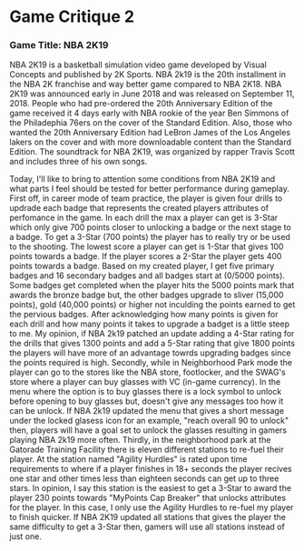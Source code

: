 # Game Critique 2

### Game Title: NBA 2K19
NBA 2K19 is a basketball simulation video game developed by Visual Concepts and published by 2K Sports. NBA 2k19 is the 20th installment in the NBA 2K franchise and way better game compared to NBA 2K18. NBA 2K19 was announced early in June 2018 and was released on September 11, 2018. People who had pre-ordered the 20th Anniversary Edition of the game received it 4 days early with NBA rookie of the year Ben Simmons of the Philadephia 76ers on the cover of the Standard Edition. Also, those who wanted the 20th Anniversary Edition had LeBron James of the Los Angeles lakers on the cover and with more downloadable content than the Standard Edition. The soundtrack for NBA 2K19, was organized by rapper Travis Scott and includes three of his own songs.

Today, I'll like to bring to attention some conditions from NBA 2K19 and what parts I feel should be tested for better performance during gameplay. First off, in career mode of team practice, the player is given four drills to updrade each badge that represents the created players attributes of perfomance in the game. In each drill the max a player can get is 3-Star which only give 700 points closer to unlocking a badge or the next stage to a badge. To get a 3-Star (700 points) the player has to really try or be used to the shooting. The lowest score a player can get is 1-Star that gives 100 points towards a badge. If the player scores a 2-Star the player gets 400 points towards a badge. Based on my created player, I get five primary badges and 16 secondary badges and all badges start at (0/5000 points). Some badges get completed when the player hits the 5000 points mark that awards the bronze badge but, the other badges upgrade to sliver (15,000 points), gold (40,000 points) or higher not inculding the points earned to get the pervious badges. After acknowledging how many points is given for each drill and how many points it takes to upgrade a badget is a little steep to me. My opinion, if NBA 2k19 patched an update adding a 4-Star rating for the drills that gives 1300 points and add a 5-Star rating that give 1800 points the players will have more of an advantage towrds upgrading badges since the points required is high. Secondly, while in Neighborhood Park mode the player can go to the stores like the NBA store, footlocker, and the SWAG's store where a player can buy glasses with VC (in-game currency). In the menu where the option is to buy glasses there is a lock symbol to unlock before opening to buy glasses but, doesn't give any messages too how it can be unlock. If NBA 2k19 updated the menu that gives a short message under the locked glasess icon for an example, "reach overall 90 to unlock" then, players will have a goal set to unlock the glasses resulting in gamers playing NBA 2k19 more often. Thirdly, in the neighborhood park at the Gatorade Training Facility there is eleven different stations to re-fuel their player. At the station named "Agility Hurdles" is rated upon time requirements to where if a player finishes in 18+ seconds the player recives one star and other times less than eighteen seconds can get up to three stars. In opinion, I say this station is the easiest to get a 3-Star to award the player 230 points towards "MyPoints Cap Breaker" that unlocks attributes for the player. In this case, I only use the Agility Hurdles to re-fuel my player to finish quicker. If NBA 2K19 updated all stations that gives the player the same difficulty to get a 3-Star then, gamers will use all stations instead of just one.                     
